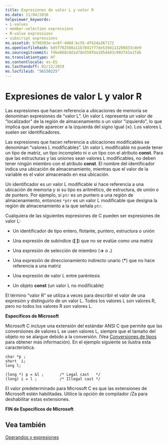 ```yaml
---
title: Expresiones de valor L y valor R
ms.date: 11/04/2016
helpviewer_keywords:
- L-values
- member-selection expressions
- R-value expressions
- subscript expressions
ms.assetid: b790303e-ec6f-4d0d-bc55-df42da267172
ms.openlocfilehash: bd5f702588a11b7841f77de539d113206833cde9
ms.sourcegitcommit: f4be868c0d1d78e550fba105d4d3c993743a1f4b
ms.translationtype: HT
ms.contentlocale: es-ES
ms.lasthandoff: 02/12/2019
ms.locfileid: "56150225"
---
```

# <a name="l-value-and-r-value-expressions"></a>Expresiones de valor L y valor R

Las expresiones que hacen referencia a ubicaciones de memoria se denominan expresiones de “valor L”. Un valor L representa un valor de "localizador" de la región de almacenamiento o un valor "izquierdo", lo que implica que puede aparecer a la izquierda del signo igual (**=**). Los valores L suelen ser identificadores.

Las expresiones que hacen referencia a ubicaciones modificables se denominan “valores L modificables”. Un valor L modificable no puede tener un tipo de matriz, un tipo incompleto ni o un tipo con el atributo **const**. Para que las estructuras y las uniones sean valores L modificables, no deben tener ningún miembro con el atributo **const**. El nombre del identificador indica una ubicación de almacenamiento, mientras que el valor de la variable es el valor almacenado en esa ubicación.

Un identificador es un valor L modificable si hace referencia a una ubicación de memoria y si su tipo es aritmético, de estructura, de unión o de puntero. Por ejemplo, si `ptr` es un puntero a una región de almacenamiento, entonces `*ptr` es un valor L modificable que designa la región de almacenamiento a la que señala `ptr`.

Cualquiera de las siguientes expresiones de C pueden ser expresiones de valor L:

- Un identificador de tipo entero, flotante, puntero, estructura o unión

- Una expresión de subíndice (**[ ]**) que no se evalúe como una matriz

- Una expresión de selección de miembro (**->** o **.**)

- Una expresión de direccionamiento indirecto unario (<strong>\*</strong>) que no hace referencia a una matriz

- Una expresión de valor L entre paréntesis

- Un objeto **const** (un valor L no modificable)

El término “valor R” se utiliza a veces para describir el valor de una expresión y distinguirlo de un valor L. Todos los valores L son valores R, pero no todos los valores R son valores L.

**Específicos de Microsoft**

Microsoft C incluye una extensión del estándar ANSI C que permite que las conversiones de valores L se usen valores L, siempre que el tamaño del objeto no se alargue debido a la conversión. (Vea [Conversiones de tipos](../c-language/type-cast-conversions.md) para obtener más información). En el ejemplo siguiente se ilustra esta característica.

```
char *p ;
short  i;
long l;

(long *) p = &l ;       /* Legal cast   */
(long) i = l ;          /* Illegal cast */
```

El valor predeterminado para Microsoft C es que las extensiones de Microsoft estén habilitadas. Utilice la opción de compilador /Za para deshabilitar estas extensiones.

**FIN de Específicos de Microsoft**

## <a name="see-also"></a>Vea también

[Operandos y expresiones](../c-language/operands-and-expressions.md)
